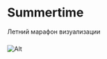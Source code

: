 # Summertime

Летний марафон визуализации

###

![Alt](https://repobeats.axiom.co/api/embed/8df9b57ae74e4551dd3cdb8c8894993cd269bdbd.svg "Repobeats analytics image")
